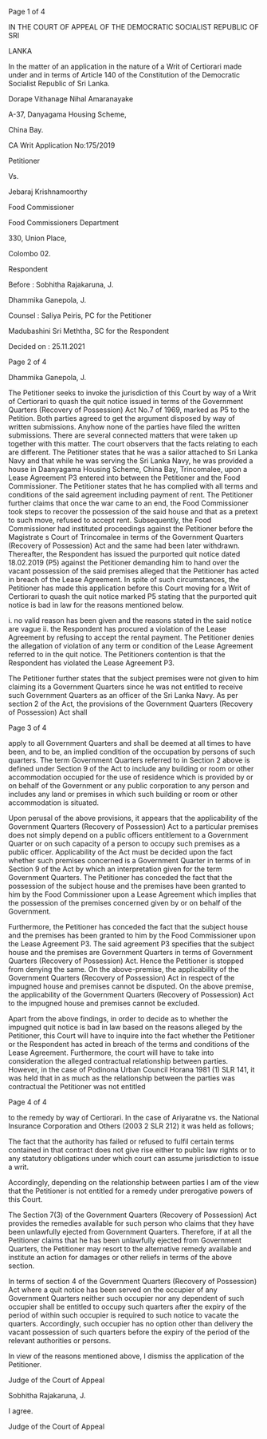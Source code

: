 Page 1 of 4

IN THE COURT OF APPEAL OF THE DEMOCRATIC SOCIALIST REPUBLIC OF SRI

LANKA

In the matter of an application in the nature of a Writ of Certiorari made under and in terms of Article 140 of the Constitution of the Democratic Socialist Republic of Sri Lanka.

Dorape Vithanage Nihal Amaranayake

A-37, Danyagama Housing Scheme,

China Bay.

CA Writ Application No:175/2019

Petitioner

Vs.

Jebaraj Krishnamoorthy

Food Commissioner

Food Commissioners Department

330, Union Place,

Colombo 02.

Respondent

Before : Sobhitha Rajakaruna, J.

Dhammika Ganepola, J.

Counsel : Saliya Peiris, PC for the Petitioner

Madubashini Sri Meththa, SC for the Respondent

Decided on : 25.11.2021

Page 2 of 4

Dhammika Ganepola, J.

The Petitioner seeks to invoke the jurisdiction of this Court by way of a Writ of Certiorari to quash the quit notice issued in terms of the Government Quarters (Recovery of Possession) Act No.7 of 1969, marked as P5 to the Petition. Both parties agreed to get the argument disposed by way of written submissions. Anyhow none of the parties have filed the written submissions. There are several connected matters that were taken up together with this matter. The court observers that the facts relating to each are different. The Petitioner states that he was a sailor attached to Sri Lanka Navy and that while he was serving the Sri Lanka Navy, he was provided a house in Daanyagama Housing Scheme, China Bay, Trincomalee, upon a Lease Agreement P3 entered into between the Petitioner and the Food Commissioner. The Petitioner states that he has complied with all terms and conditions of the said agreement including payment of rent. The Petitioner further claims that once the war came to an end, the Food Commissioner took steps to recover the possession of the said house and that as a pretext to such move, refused to accept rent. Subsequently, the Food Commissioner had instituted proceedings against the Petitioner before the Magistrate s Court of Trincomalee in terms of the Government Quarters (Recovery of Possession) Act and the same had been later withdrawn. Thereafter, the Respondent has issued the purported quit notice dated 18.02.2019 (P5) against the Petitioner demanding him to hand over the vacant possession of the said premises alleged that the Petitioner has acted in breach of the Lease Agreement. In spite of such circumstances, the Petitioner has made this application before this Court moving for a Writ of Certiorari to quash the quit notice marked P5 stating that the purported quit notice is bad in law for the reasons mentioned below.

i. no valid reason has been given and the reasons stated in the said notice are vague ii. the Respondent has procured a violation of the Lease Agreement by refusing to accept the rental payment. The Petitioner denies the allegation of violation of any term or condition of the Lease Agreement referred to in the quit notice. The Petitioners contention is that the Respondent has violated the Lease Agreement P3.

The Petitioner further states that the subject premises were not given to him claiming its a Government Quarters since he was not entitled to receive such Government Quarters as an officer of the Sri Lanka Navy. As per section 2 of the Act, the provisions of the Government Quarters (Recovery of Possession) Act shall

Page 3 of 4

apply to all Government Quarters and shall be deemed at all times to have been, and to be, an implied condition of the occupation by persons of such quarters. The term Government Quarters referred to in Section 2 above is defined under Section 9 of the Act to include any building or room or other accommodation occupied for the use of residence which is provided by or on behalf of the Government or any public corporation to any person and includes any land or premises in which such building or room or other accommodation is situated.

Upon perusal of the above provisions, it appears that the applicability of the Government Quarters (Recovery of Possession) Act to a particular premises does not simply depend on a public officers entitlement to a Government Quarter or on such capacity of a person to occupy such premises as a public officer. Applicability of the Act must be decided upon the fact whether such premises concerned is a Government Quarter in terms of in Section 9 of the Act by which an interpretation given for the term Government Quarters. The Petitioner has conceded the fact that the possession of the subject house and the premises have been granted to him by the Food Commissioner upon a Lease Agreement which implies that the possession of the premises concerned given by or on behalf of the Government.

Furthermore, the Petitioner has conceded the fact that the subject house and the premises has been granted to him by the Food Commissioner upon the Lease Agreement P3. The said agreement P3 specifies that the subject house and the premises are Government Quarters in terms of Government Quarters (Recovery of Possession) Act. Hence the Petitioner is stopped from denying the same. On the above-premise, the applicability of the Government Quarters (Recovery of Possession) Act in respect of the impugned house and premises cannot be disputed. On the above premise, the applicability of the Government Quarters (Recovery of Possession) Act to the impugned house and premises cannot be excluded.

Apart from the above findings, in order to decide as to whether the impugned quit notice is bad in law based on the reasons alleged by the Petitioner, this Court will have to inquire into the fact whether the Petitioner or the Respondent has acted in breach of the terms and conditions of the Lease Agreement. Furthermore, the court will have to take into consideration the alleged contractual relationship between parties. However, in the case of Podinona Urban Council Horana 1981 (1) SLR 141, it was held that in as much as the relationship between the parties was contractual the Petitioner was not entitled

Page 4 of 4

to the remedy by way of Certiorari. In the case of Ariyaratne vs. the National Insurance Corporation and Others (2003 2 SLR 212) it was held as follows;

The fact that the authority has failed or refused to fulfil certain terms contained in that contract does not give rise either to public law rights or to any statutory obligations under which court can assume jurisdiction to issue a writ.

Accordingly, depending on the relationship between parties I am of the view that the Petitioner is not entitled for a remedy under prerogative powers of this Court.

The Section 7(3) of the Government Quarters (Recovery of Possession) Act provides the remedies available for such person who claims that they have been unlawfully ejected from Government Quarters. Therefore, if at all the Petitioner claims that he has been unlawfully ejected from Government Quarters, the Petitioner may resort to the alternative remedy available and institute an action for damages or other reliefs in terms of the above section.

In terms of section 4 of the Government Quarters (Recovery of Possession) Act where a quit notice has been served on the occupier of any Government Quarters neither such occupier nor any dependent of such occupier shall be entitled to occupy such quarters after the expiry of the period of within such occupier is required to such notice to vacate the quarters. Accordingly, such occupier has no option other than delivery the vacant possession of such quarters before the expiry of the period of the relevant authorities or persons.

In view of the reasons mentioned above, I dismiss the application of the Petitioner.

Judge of the Court of Appeal

Sobhitha Rajakaruna, J.

I agree.

Judge of the Court of Appeal